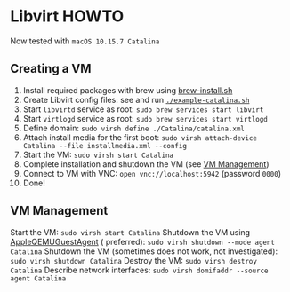# Libvirt HOWTO

Now tested with `macOS 10.15.7 Catalina`

## Creating a VM

1. Install required packages with brew using [brew-install.sh](brew-install.sh)
2. Create Libvirt config files: see and run [`./example-catalina.sh`](example-catalina.sh)
3. Start `libvirtd` service as root: `sudo brew services start libvirt`
4. Start `virtlogd` service as root: `sudo brew services start virtlogd`
5. Define domain: `sudo virsh define ./Catalina/catalina.xml`
6. Attach install media for the first
   boot: `sudo virsh attach-device Catalina --file installmedia.xml --config`
7. Start the VM: `sudo virsh start Catalina`
8. Complete installation and shutdown the VM (see [VM Management](#vm-management))
9. Connect to VM with VNC: `open vnc://localhost:5942` (password `0000`)
10. Done!

## VM Management

Start the VM: `sudo virsh start Catalina`
Shutdown the VM using [AppleQEMUGuestAgent](../AppleQEMUGuestAgent) (
preferred): `sudo virsh shutdown --mode agent Catalina`
Shutdown the VM (sometimes does not work, not investigated): `sudo virsh shutdown Catalina`
Destroy the VM: `sudo virsh destroy Catalina`
Describe network interfaces: `sudo virsh domifaddr --source agent Catalina`


